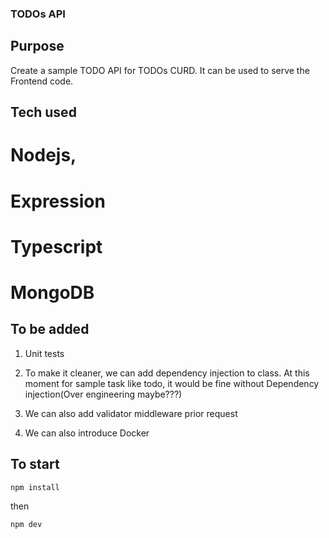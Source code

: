 ### TODOs API

## Purpose
  Create a sample TODO API for TODOs CURD. It can be used to serve the Frontend code.

## Tech used
  # Nodejs,
  # Expression
  # Typescript
  # MongoDB


## To be added

1. Unit tests

2. To make it cleaner, we can add dependency injection to class.
At this moment for sample task like todo, it would be fine without Dependency injection(Over engineering maybe???)

3. We can also add validator middleware prior request

4. We can also introduce Docker

## To start

```
npm install
```

then
```
npm dev
```
